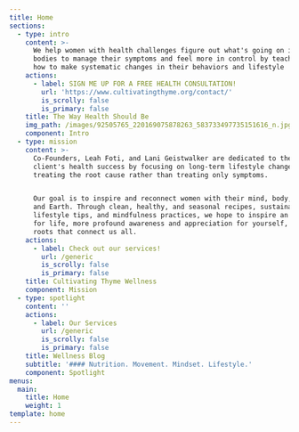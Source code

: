```yaml
---
title: Home
sections:
  - type: intro
    content: >-
      We help women with health challenges figure out what's going on in their
      bodies to manage their symptoms and feel more in control by teaching them
      how to make systematic changes in their behaviors and lifestyle
    actions:
      - label: SIGN ME UP FOR A FREE HEALTH CONSULTATION!
        url: 'https://www.cultivatingthyme.org/contact/'
        is_scrolly: false
        is_primary: false
    title: The Way Health Should Be
    img_path: /images/92505765_220169075878263_583733497735151616_n.jpg
    component: Intro
  - type: mission
    content: >-
      Co-Founders, Leah Foti, and Lani Geistwalker are dedicated to their
      client's health success by focusing on long-term lifestyle changes and
      treating the root cause rather than treating only symptoms.


      Our goal is to inspire and reconnect women with their mind, body, food,
      and Earth. Through clean, healthy, and seasonal recipes, sustainable
      lifestyle tips, and mindfulness practices, we hope to inspire an appetite
      for life, more profound awareness and appreciation for yourself, and the
      roots that connect us all.
    actions:
      - label: Check out our services!
        url: /generic
        is_scrolly: false
        is_primary: false
    title: Cultivating Thyme Wellness
    component: Mission
  - type: spotlight
    content: ''
    actions:
      - label: Our Services
        url: /generic
        is_scrolly: false
        is_primary: false
    title: Wellness Blog
    subtitle: '#### Nutrition. Movement. Mindset. Lifestyle.'
    component: Spotlight
menus:
  main:
    title: Home
    weight: 1
template: home
---
```


